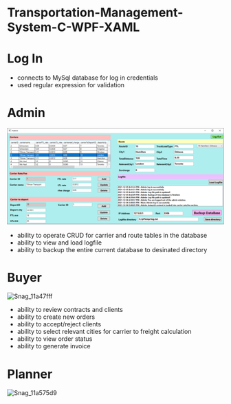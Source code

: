 # Transportation-Management-System-C-WPF-XAML

# Log In 
  - connects to MySql database for log in credentials
  - used regular expression for validation

# Admin
![](Snag_119d5f79.png)
  - ability to operate CRUD for carrier and route tables in the database 
  - ability to view and load logfile
  - ability to backup the entire current database to desinated directory

# Buyer
![Snag_11a47fff](https://user-images.githubusercontent.com/78217017/151084899-e32b4443-902b-404c-a607-07404b7ee4af.png)
  - ability to review contracts and clients
  - ability to create new orders
  - ability to accept/reject clients
  - ability to select relevant cities for carrier to freight calculation 
  - ability to view order status 
  - ability to generate invoice

# Planner
![Snag_11a575d9](https://user-images.githubusercontent.com/78217017/151084989-5d8775e8-3d7a-49a8-ba17-c1f22d70680f.png)

